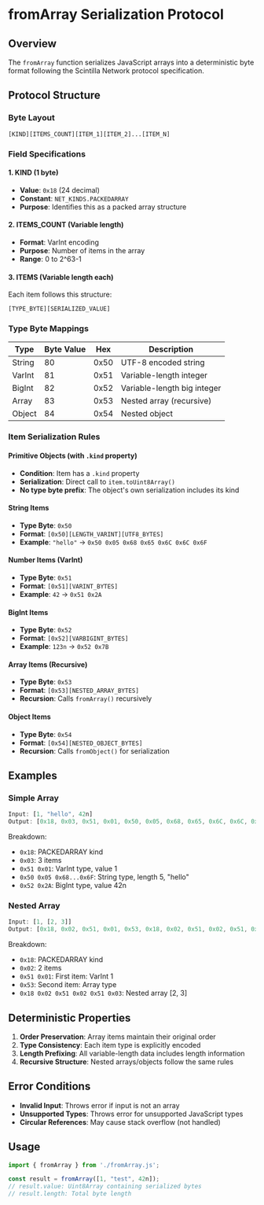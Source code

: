 # fromArray Serialization Protocol

## Overview
The `fromArray` function serializes JavaScript arrays into a deterministic byte format following the Scintilla Network protocol specification.

## Protocol Structure

### Byte Layout
```
[KIND][ITEMS_COUNT][ITEM_1][ITEM_2]...[ITEM_N]
```

### Field Specifications

#### 1. KIND (1 byte)
- **Value**: `0x18` (24 decimal)
- **Constant**: `NET_KINDS.PACKEDARRAY`
- **Purpose**: Identifies this as a packed array structure

#### 2. ITEMS_COUNT (Variable length)
- **Format**: VarInt encoding
- **Purpose**: Number of items in the array
- **Range**: 0 to 2^63-1

#### 3. ITEMS (Variable length each)
Each item follows this structure:
```
[TYPE_BYTE][SERIALIZED_VALUE]
```

### Type Byte Mappings
| Type | Byte Value | Hex | Description |
|------|------------|-----|-------------|
| String | 80 | 0x50 | UTF-8 encoded string |
| VarInt | 81 | 0x51 | Variable-length integer |
| BigInt | 82 | 0x52 | Variable-length big integer |
| Array | 83 | 0x53 | Nested array (recursive) |
| Object | 84 | 0x54 | Nested object |

### Item Serialization Rules

#### Primitive Objects (with `.kind` property)
- **Condition**: Item has a `.kind` property
- **Serialization**: Direct call to `item.toUint8Array()`
- **No type byte prefix**: The object's own serialization includes its kind

#### String Items
- **Type Byte**: `0x50`
- **Format**: `[0x50][LENGTH_VARINT][UTF8_BYTES]`
- **Example**: `"hello"` → `0x50 0x05 0x68 0x65 0x6C 0x6C 0x6F`

#### Number Items (VarInt)
- **Type Byte**: `0x51`
- **Format**: `[0x51][VARINT_BYTES]`
- **Example**: `42` → `0x51 0x2A`

#### BigInt Items
- **Type Byte**: `0x52`
- **Format**: `[0x52][VARBIGINT_BYTES]`
- **Example**: `123n` → `0x52 0x7B`

#### Array Items (Recursive)
- **Type Byte**: `0x53`
- **Format**: `[0x53][NESTED_ARRAY_BYTES]`
- **Recursion**: Calls `fromArray()` recursively

#### Object Items
- **Type Byte**: `0x54`
- **Format**: `[0x54][NESTED_OBJECT_BYTES]`
- **Recursion**: Calls `fromObject()` for serialization

## Examples

### Simple Array
```javascript
Input: [1, "hello", 42n]
Output: [0x18, 0x03, 0x51, 0x01, 0x50, 0x05, 0x68, 0x65, 0x6C, 0x6C, 0x6F, 0x52, 0x2A]
```

Breakdown:
- `0x18`: PACKEDARRAY kind
- `0x03`: 3 items
- `0x51 0x01`: VarInt type, value 1
- `0x50 0x05 0x68...0x6F`: String type, length 5, "hello"
- `0x52 0x2A`: BigInt type, value 42n

### Nested Array
```javascript
Input: [1, [2, 3]]
Output: [0x18, 0x02, 0x51, 0x01, 0x53, 0x18, 0x02, 0x51, 0x02, 0x51, 0x03]
```

Breakdown:
- `0x18`: PACKEDARRAY kind
- `0x02`: 2 items
- `0x51 0x01`: First item: VarInt 1
- `0x53`: Second item: Array type
- `0x18 0x02 0x51 0x02 0x51 0x03`: Nested array [2, 3]

## Deterministic Properties

1. **Order Preservation**: Array items maintain their original order
2. **Type Consistency**: Each item type is explicitly encoded
3. **Length Prefixing**: All variable-length data includes length information
4. **Recursive Structure**: Nested arrays/objects follow the same rules

## Error Conditions

- **Invalid Input**: Throws error if input is not an array
- **Unsupported Types**: Throws error for unsupported JavaScript types
- **Circular References**: May cause stack overflow (not handled)

## Usage
```javascript
import { fromArray } from './fromArray.js';

const result = fromArray([1, "test", 42n]);
// result.value: Uint8Array containing serialized bytes
// result.length: Total byte length
```
